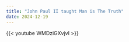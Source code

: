 ```yaml
---
title: "John Paul II taught Man is The Truth"
date: 2024-12-19
---
```


{{< youtube WMDziGXvjvI >}}
